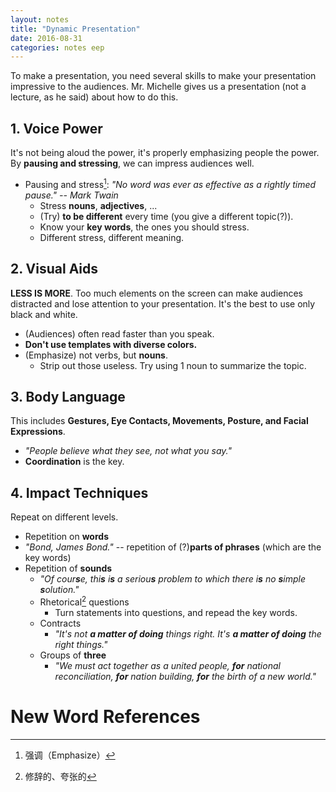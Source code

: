 ```yaml
---
layout: notes
title: "Dynamic Presentation"
date: 2016-08-31
categories: notes eep
---
```


To make a presentation, you need several skills to make your presentation impressive to the audiences. Mr. Michelle gives us a presentation (not a lecture, as he said) about how to do this.

## 1. Voice Power

It's not being aloud the power, it's properly emphasizing people the power. By **pausing and stressing**, we can impress audiences well.

- Pausing and stress[^1]: *"No word was ever as effective as a rightly timed pause." -- Mark Twain*
    - Stress **nouns**, **adjectives**, ...
    - (Try) **to be different** every time (you give a different topic(?)).
    - Know your **key words**, the ones you should stress.
    - Different stress, different meaning.

## 2. Visual Aids

**LESS IS MORE**. Too much elements on the screen can make audiences distracted and lose attention to your presentation. It's the best to use only black and white.

- (Audiences) often read faster than you speak.
- **Don't use templates with diverse colors.**
- (Emphasize) not verbs, but **nouns**.
    - Strip out those useless. Try using 1 noun to summarize the topic.

## 3. Body Language

This includes **Gestures, Eye Contacts, Movements, Posture, and Facial Expressions**.

- *"People believe what they see, not what you say."*
- **Coordination** is the key.

## 4. Impact Techniques

Repeat on different levels.

- Repetition on **words**
- *"Bond, James Bond."* -- repetition of (?)**parts of phrases** (which are the key words)
- Repetition of **sounds**
    - _"Of cour**s**e, thi**s** i**s** a seriou**s** problem to which there i**s** no **s**imple **s**olution."_
    - Rhetorical[^2] questions
        - Turn statements into questions, and repead the key words.
    - Contracts
        - _"It's not **a matter of doing** things right.
            It's **a matter of doing** the right things."_
    - Groups of **three**
        - _"We must act together as a united people,
            **for** national reconciliation,
            **for** nation building,
            **for** the birth of a new world."_

# New Word References

[^1]: 强调（Emphasize）
[^2]: 修辞的、夸张的
